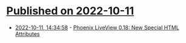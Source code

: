 # [Published on 2022-10-11](index.md)

* [2022-10-11, 14:34:58](https://lobste.rs/s/mntbl5/phoenix_liveview_0_18_new_special_html) - [Phoenix LiveView 0.18: New Special HTML Attributes](https://blog.appsignal.com/2022/10/11/phoenix-liveview-018-new-special-html-attributes.html)
